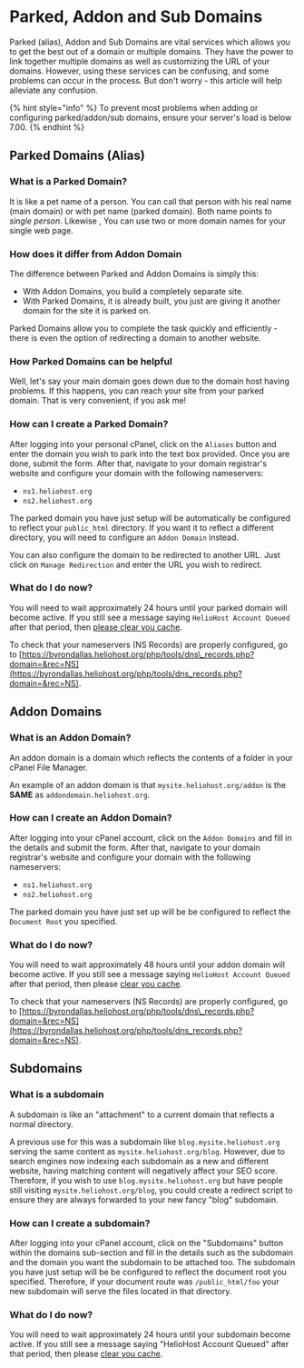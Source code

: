 # Parked, Addon and Sub Domains

Parked \(alias\), Addon and Sub Domains are vital services which allows you to get the best out of a domain or multiple domains. They have the power to link together multiple domains as well as customizing the URL of your domains. However, using these services can be confusing, and some problems can occur in the process. But don't worry - this article will help alleviate any confusion.

{% hint style="info" %}
To prevent most problems when adding or configuring parked/addon/sub domains, ensure your server's load is below 7.00.
{% endhint %}

## Parked Domains \(Alias\)

### What is a Parked Domain?

It is like a pet name of a person. You can call that person with his real name \(main domain\) or with pet name \(parked domain\). Both name points to _single person_. Likewise , You can use two or more domain names for your single web page.

### How does it differ from Addon Domain

The difference between Parked and Addon Domains is simply this:

* With Addon Domains, you build a completely separate site.
* With Parked Domains, it is already built, you just are giving it another domain for the site it is parked on.

Parked Domains allow you to complete the task quickly and efficiently - there is even the option of redirecting a domain to another website.

### How Parked Domains can be helpful

Well, let's say your main domain goes down due to the domain host having problems. If this happens, you can reach your site from your parked domain. That is very convenient, if you ask me!

### How can I create a Parked Domain?

After logging into your personal cPanel, click on the `Aliases` button and enter the domain you wish to park into the text box provided. Once you are done, submit the form. After that, navigate to your domain registrar's website and configure your domain with the following nameservers:

* `ns1.heliohost.org`
* `ns2.heliohost.org`

The parked domain you have just setup will be automatically be configured to reflect your `public_html` directory. If you want it to reflect a different directory, you will need to configure an `Addon Domain` instead.

You can also configure the domain to be redirected to another URL. Just click on `Manage Redirection` and enter the URL you wish to redirect.

### What do I do now?

You will need to wait approximately 24 hours until your parked domain will become active. If you still see a message saying `HelioHost Account Queued` after that period, then [please clear you cache](../misc/clear-your-cache.md).

To check that your nameservers \(NS Records\) are properly configured, go to [https://byrondallas.heliohost.org/php/tools/dns\_records.php?domain=&rec=NS](https://byrondallas.heliohost.org/php/tools/dns_records.php?domain=&rec=NS).

## Addon Domains

### What is an Addon Domain?

An addon domain is a domain which reflects the contents of a folder in your cPanel File Manager.

An example of an addon domain is that `mysite.heliohost.org/addon` is the **SAME** as `addondomain.heliohost.org`.

### How can I create an Addon Domain?

After logging into your cPanel account, click on the `Addon Domains` and fill in the details and submit the form. After that, navigate to your domain registrar's website and configure your domain with the following nameservers:

* `ns1.heliohost.org`
* `ns2.heliohost.org`

The parked domain you have just set up will be be configured to reflect the `Document Root` you specified.

### What do I do now?

You will need to wait approximately 48 hours until your addon domain will become active. If you still see a message saying `HelioHost Account Queued` after that period, then please [clear you cache](../misc/clear-your-cache.md).

To check that your nameservers \(NS Records\) are properly configured, go to [https://byrondallas.heliohost.org/php/tools/dns\_records.php?domain=&rec=NS](https://byrondallas.heliohost.org/php/tools/dns_records.php?domain=&rec=NS).

## Subdomains

### What is a subdomain

A subdomain is like an "attachment" to a current domain that reflects a normal directory.

A previous use for this was a subdomain like `blog.mysite.heliohost.org` serving the same content as `mysite.heliohost.org/blog`. However, due to search engines now indexing each subdomain as a new and different website, having matching content will negatively affect your SEO score. Therefore, if you wish to use `blog.mysite.heliohost.org` but have people still visiting `mysite.heliohost.org/blog`, you could create a redirect script to ensure they are always forwarded to your new fancy "blog" subdomain.

### How can I create a subdomain?

After logging into your cPanel account, click on the "Subdomains" button within the domains sub-section and fill in the details such as the subdomain and the domain you want the subdomain to be attached too. The subdomain you have just setup will be be configured to reflect the document root you specified. Therefore, if your document route was `/public_html/foo` your new subdomain will serve the files located in that directory.

### What do I do now?

You will need to wait approximately 24 hours until your subdomain become active. If you still see a message saying "HelioHost Account Queued" after that period, then please [clear you cache](../misc/clear-your-cache.md).

